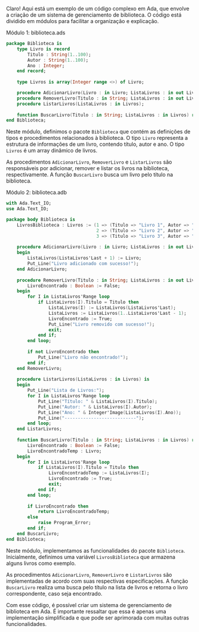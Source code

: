 Claro! Aqui está um exemplo de um código complexo em Ada, que envolve a criação de um sistema de gerenciamento de biblioteca. O código está dividido em módulos para facilitar a organização e explicação.

Módulo 1: biblioteca.ads

```ada
package Biblioteca is
    type Livro is record
        Titulo : String(1..100);
        Autor : String(1..100);
        Ano : Integer;
    end record;
    
    type Livros is array(Integer range <>) of Livro;

    procedure AdicionarLivro(Livro : in Livro; ListaLivros : in out Livros);
    procedure RemoverLivro(Titulo : in String; ListaLivros : in out Livros);
    procedure ListarLivros(ListaLivros : in Livros);
    
    function BuscarLivro(Titulo : in String; ListaLivros : in Livros) return Livro;
end Biblioteca;
```

Neste módulo, definimos o pacote `Biblioteca` que contém as definições de tipos e procedimentos relacionados à biblioteca. O tipo `Livro` representa a estrutura de informações de um livro, contendo título, autor e ano. O tipo `Livros` é um array dinâmico de livros.

As procedimentos `AdicionarLivro`, `RemoverLivro` e `ListarLivros` são responsáveis por adicionar, remover e listar os livros na biblioteca, respectivamente. A função `BuscarLivro` busca um livro pelo título na biblioteca.

Módulo 2: biblioteca.adb

```ada
with Ada.Text_IO;
use Ada.Text_IO;

package body Biblioteca is
    LivrosBiblioteca : Livros := (1 => (Titulo => "Livro 1", Autor => "Autor 1", Ano => 2000),
                                  2 => (Titulo => "Livro 2", Autor => "Autor 2", Ano => 2005),
                                  3 => (Titulo => "Livro 3", Autor => "Autor 3", Ano => 2010));
    
    procedure AdicionarLivro(Livro : in Livro; ListaLivros : in out Livros) is
    begin
        ListaLivros(ListaLivros'Last + 1) := Livro;
        Put_Line("Livro adicionado com sucesso!");
    end AdicionarLivro;
    
    procedure RemoverLivro(Titulo : in String; ListaLivros : in out Livros) is
        LivroEncontrado : Boolean := False;
    begin
        for I in ListaLivros'Range loop
            if ListaLivros(I).Titulo = Titulo then
                ListaLivros(I) := ListaLivros(ListaLivros'Last);
                ListaLivros := ListaLivros(1..ListaLivros'Last - 1);
                LivroEncontrado := True;
                Put_Line("Livro removido com sucesso!");
                exit;
            end if;
        end loop;
        
        if not LivroEncontrado then
            Put_Line("Livro não encontrado!");
        end if;
    end RemoverLivro;
    
    procedure ListarLivros(ListaLivros : in Livros) is
    begin
        Put_Line("Lista de Livros:");
        for I in ListaLivros'Range loop
            Put_Line("Título: " & ListaLivros(I).Titulo);
            Put_Line("Autor: " & ListaLivros(I).Autor);
            Put_Line("Ano: " & Integer'Image(ListaLivros(I).Ano));
            Put_Line("---------------------------");
        end loop;
    end ListarLivros;
    
    function BuscarLivro(Titulo : in String; ListaLivros : in Livros) return Livro is
        LivroEncontrado : Boolean := False;
        LivroEncontradoTemp : Livro;
    begin
        for I in ListaLivros'Range loop
            if ListaLivros(I).Titulo = Titulo then
                LivroEncontradoTemp := ListaLivros(I);
                LivroEncontrado := True;
                exit;
            end if;
        end loop;
        
        if LivroEncontrado then
            return LivroEncontradoTemp;
        else
            raise Program_Error;
        end if;
    end BuscarLivro;
end Biblioteca;
```

Neste módulo, implementamos as funcionalidades do pacote `Biblioteca`. Inicialmente, definimos uma variável `LivrosBiblioteca` que armazena alguns livros como exemplo.

As procedimentos `AdicionarLivro`, `RemoverLivro` e `ListarLivros` são implementadas de acordo com suas respectivas especificações. A função `BuscarLivro` realiza uma busca pelo título na lista de livros e retorna o livro correspondente, caso seja encontrado.

Com esse código, é possível criar um sistema de gerenciamento de biblioteca em Ada. É importante ressaltar que essa é apenas uma implementação simplificada e que pode ser aprimorada com muitas outras funcionalidades.